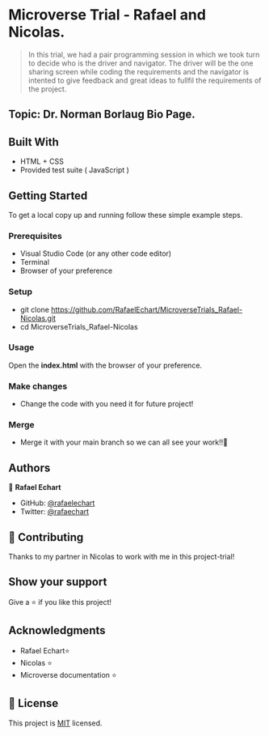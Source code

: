 # Microverse Trial - Rafael and Nicolas.

> In this trial, we had a pair programming session in which we took turn to decide who is the driver and navigator. The driver will be the one sharing screen while coding the requirements and the navigator is intented to give feedback and great ideas to fullfil the requirements of the project. 

## Topic: Dr. Norman Borlaug Bio Page. 

## Built With

- HTML + CSS
- Provided test suite ( JavaScript ) 


## Getting Started

To get a local copy up and running follow these simple example steps.

### Prerequisites

- Visual Studio Code (or any other code editor)
- Terminal
- Browser of your preference

### Setup

- git clone https://github.com/RafaelEchart/MicroverseTrials_Rafael-Nicolas.git
- cd MicroverseTrials_Rafael-Nicolas

### Usage

Open the **index.html** with the browser of your preference. 

### Make changes

- Change the code with you need it for future project!

### Merge

- Merge it with your main branch so we can all see your work!!🤝


## Authors

👤 **Rafael Echart**

- GitHub: [@rafaelechart](https://github.com/rafaelechart)
- Twitter: [@rafaechart](https://twitter.com/rafaechart)


## 🤝 Contributing

Thanks to my partner in Nicolas to work with me in this project-trial!


## Show your support

Give a ⭐️ if you like this project!

## Acknowledgments

- Rafael Echart⭐️
- Nicolas ⭐️
- Microverse documentation ⭐️

## 📝 License

This project is [MIT](./MIT.md) licensed.
